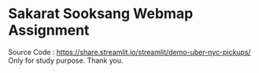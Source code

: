 # Sakarat Sooksang Webmap Assignment 
Source Code : https://share.streamlit.io/streamlit/demo-uber-nyc-pickups/
Only for study purpose.
Thank you.
